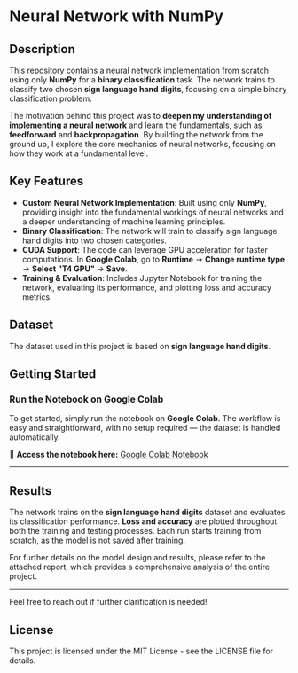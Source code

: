 # Neural Network with NumPy

## Description

This repository contains a neural network implementation from scratch using only **NumPy** for a **binary classification** task. The network trains to classify two chosen **sign language hand digits**, focusing on a simple binary classification problem.

The motivation behind this project was to **deepen my understanding of implementing a neural network** and learn the fundamentals, such as **feedforward** and **backpropagation**. By building the network from the ground up, I explore the core mechanics of neural networks, focusing on how they work at a fundamental level.


## Key Features

- **Custom Neural Network Implementation**: Built using only **NumPy**, providing insight into the fundamental workings of neural networks and a deeper understanding of machine learning principles.
- **Binary Classification**: The network will train to classify sign language hand digits into two chosen categories.
- **CUDA Support**: The code can leverage GPU acceleration for faster computations. In **Google Colab**, go to **Runtime** → **Change runtime type** → **Select "T4 GPU"** → **Save**.
- **Training & Evaluation**: Includes Jupyter Notebook for training the network, evaluating its performance, and plotting loss and accuracy metrics.

## Dataset

The dataset used in this project is based on **sign language hand digits**.

## Getting Started

### Run the Notebook on Google Colab
To get started, simply run the notebook on **Google Colab**. The workflow is easy and straightforward, with no setup required — the dataset is handled automatically.

📌 **Access the notebook here:** [Google Colab Notebook](https://colab.research.google.com/drive/1GiElgg9bb9IzAfOTMoBGt8pI8bmW-azh?usp=sharing)  

---

## Results

The network trains on the **sign language hand digits** dataset and evaluates its classification performance. **Loss and accuracy** are plotted throughout both the training and testing processes. Each run starts training from scratch, as the model is not saved after training.

For further details on the model design and results, please refer to the attached report, which provides a comprehensive analysis of the entire project.

---

Feel free to reach out if further clarification is needed!


## License

This project is licensed under the MIT License - see the LICENSE file for details.
